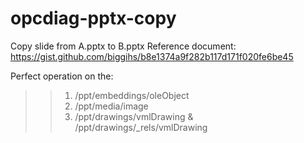 # opcdiag-pptx-copy
Copy slide from A.pptx to B.pptx
Reference document:
https://gist.github.com/biggihs/b8e1374a9f282b117d171f020fe6be45

Perfect operation on the:
>> 1. /ppt/embeddings/oleObject  
>> 2. /ppt/media/image  
>> 3. /ppt/drawings/vmlDrawing & /ppt/drawings/_rels/vmlDrawing  
